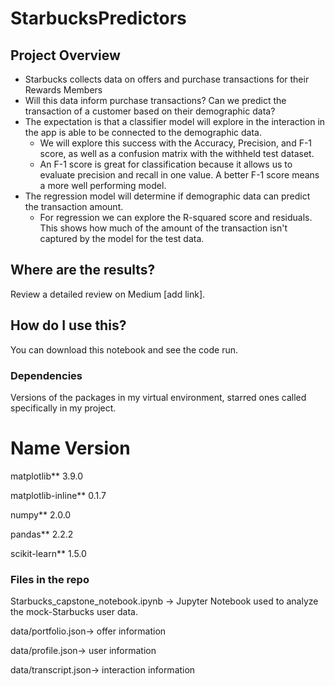 # StarbucksPredictors
## Project Overview
- Starbucks collects data on offers and purchase transactions for their Rewards Members
- Will this data inform purchase transactions? Can we predict the transaction of a customer based on their demographic data?
- The expectation is that a classifier model will explore in the interaction in the app is able to be connected to the demographic data.
    - We will explore this success with the Accuracy, Precision, and F-1 score, as well as a confusion matrix with the withheld test dataset.
    - An F-1 score is great for classification because it allows us to evaluate precision and recall in one value. A better F-1 score means a more well performing model. 
- The regression model will determine if demographic data can predict the transaction amount.
    - For regression we can explore the R-squared score and residuals. This shows how much of the amount of the transaction isn't captured by the model for the test data.
## Where are the results?
Review a detailed review on Medium [add link].
## How do I use this?
You can download this notebook and see the code run.
### Dependencies
Versions of the packages in my virtual environment, starred ones called specifically in my project.
# Name                    Version

matplotlib**              3.9.0  

matplotlib-inline**       0.1.7   

numpy**                   2.0.0    

pandas**                  2.2.2      

scikit-learn**            1.5.0                    

### Files in the repo
Starbucks_capstone_notebook.ipynb -> Jupyter Notebook used to analyze the mock-Starbucks user data.

data/portfolio.json-> offer information

data/profile.json-> user information

data/transcript.json-> interaction information
